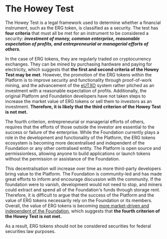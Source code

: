# The Howey Test

The Howey Test is a legal framework used to determine whether a financial instrument, such as the ERG token, is classified as a security. The test has **four criteria** that must all be met for an instrument to be considered a security: ***investment of money, common enterprise, reasonable expectation of profits, and entrepreneurial or managerial efforts of others.***

In the case of ERG tokens, they are regularly traded on cryptocurrency exchanges. They can be mined by purchasing hardware and paying for electricity, which suggests that **the first and second criteria of the Howey Test may be met**. However, the promotion of the ERG tokens within the Platform is to improve security and functionality through proof-of-work mining, and the advancement of the [eUTXO](eutxo.md) system rather pitched as an investment with a reasonable expectation of profits. Additionally, the original Platform and Foundation developers have not taken steps to increase the market value of ERG tokens or sell them to investors as an investment. **Therefore, it is likely that the third criterion of the Howey Test is not met.**

The fourth criterion, entrepreneurial or managerial efforts of others, requires that the efforts of those outside the investor are essential to the success or failure of the enterprise. While the Foundation currently plays a role in the development and functionality of the Platform, the ERG tokens ecosystem is becoming more decentralised and independent of the Foundation or any other centralised entity. The Platform is open source and permissionless, allowing anyone to build applications or launch tokens without the permission or assistance of the Foundation. 

This decentralisation will increase over time as more third-party developers bring value to the Platform. The Foundation is community-led and has made great efforts to inform and encourage discussion with the community. If the foundation were to vanish, development would not need to stop, and miners could extract and spend all of the Foundation's funds through storage rent. Therefore, it is difficult to argue that the success of the Platform and the value of ERG tokens necessarily rely on the Foundation or its members. Overall, the value of ERG tokens is becoming [more market-driven and independent of the Foundation](ergo-foundation-2022.md), which suggests that **the fourth criterion of the Howey Test is not met.** 

As a result, ERG tokens should not be considered securities for federal securities law purposes.